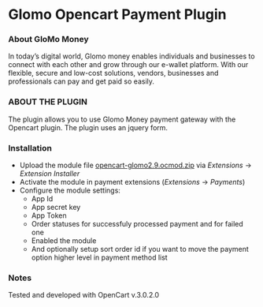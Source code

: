 # Glomo Opencart Payment Plugin

### About GloMo Money

In today’s digital world, Glomo money enables individuals and businesses to connect with each other and grow through our e-wallet platform. With our flexible, secure and low-cost solutions, vendors, businesses and professionals can pay and get paid so easily.

 ### ABOUT THE PLUGIN

The plugin allows you to use Glomo Money payment gateway with the Opencart plugin. The plugin uses an jquery form.

### Installation

* Upload the module file [opencart-glomo2.9.ocmod.zip](https://github.com/glomoapp/glomo_opencart_payment_plugin/raw/master/opencart-glomo2.9.ocmod.zip) via _Extensions_ -> _Extension Installer_
* Activate the module in payment extensions (_Extensions_ -> _Payments_)
* Configure the module settings:
  * App Id
  * App secret key
  * App Token
  * Order statuses for successfuly processed payment and for failed one
  * Enabled the module
  * And optionally setup sort order id if you want to move the payment
    option higher level in payment method list

### Notes

Tested and developed with OpenCart v.3.0.2.0
